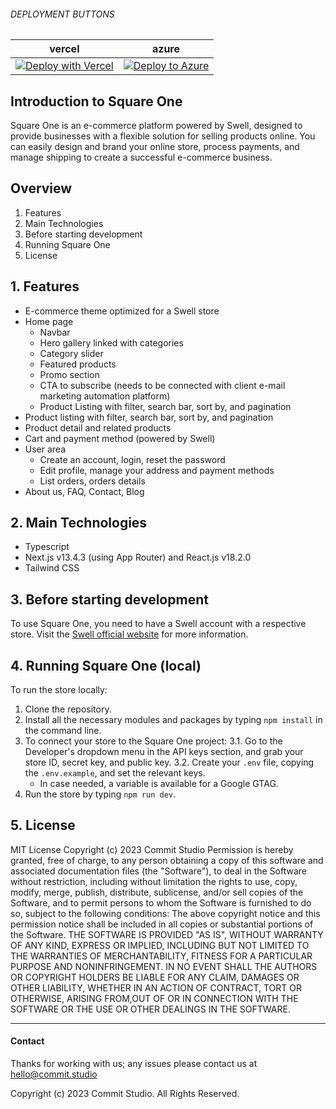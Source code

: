 ###### DEPLOYMENT BUTTONS
| vercel | azure |
|---|---|
| [![Deploy with Vercel](https://vercel.com/button)](https://vercel.com/new/clone?repository-url=https%3A%2F%2Fgithub.com%2FCommitStudio%2Fsquare-one-swell&env=NEXT_PUBLIC_BASE_URL,SWELL_STORE_ID,SWELL_SECRET_KEY,SWELL_PUBLIC_KEY,NEXT_PUBLIC_GTM_ID) | [![Deploy to Azure](https://aka.ms/deploytoazurebutton)](https://portal.azure.com/#create/Microsoft.Template/uri/https%3A%2F%2Fraw.githubusercontent.com%2FAzure%2Fazure-quickstart-templates%2Fmaster%2Fquickstarts%2Fmicrosoft.storage%2Fstorage-account-create%2Fazuredeploy.json) |

## Introduction to Square One

Square One is an e-commerce platform powered by Swell, designed to provide businesses with a flexible solution for selling products online. You can easily design and brand your online store, process payments, and manage shipping to create a successful e-commerce business.

## Overview

1. Features
2. Main Technologies
3. Before starting development
4. Running Square One
5. License

## 1. Features

- E-commerce theme optimized for a Swell store
- Home page
  - Navbar
  - Hero gallery linked with categories
  - Category slider
  - Featured products
  - Promo section
  - CTA to subscribe (needs to be connected with client e-mail marketing automation platform)
  - Product Listing with filter, search bar, sort by, and pagination
- Product listing with filter, search bar, sort by, and pagination
- Product detail and related products
- Cart and payment method (powered by Swell)
- User area
  - Create an account, login, reset the password
  - Edit profile, manage your address and payment methods
  - List orders, orders details
- About us, FAQ, Contact, Blog

## 2. Main Technologies

- Typescript
- Next.js v13.4.3 (using App Router) and React.js v18.2.0
- Tailwind CSS

## 3. Before starting development

To use Square One, you need to have a Swell account with a respective store. Visit the [Swell official website](https://www.swell.is/) for more information.

## 4. Running Square One (local)

To run the store locally:

1. Clone the repository.
2. Install all the necessary modules and packages by typing `npm install` in the command line.
3. To connect your store to the Square One project:
   3.1. Go to the Developer's dropdown menu in the API keys section, and grab your store ID, secret key, and public key.
   3.2. Create your `.env` file, copying the `.env.example`, and set the relevant keys.
   - In case needed, a variable is available for a Google GTAG.
4. Run the store by typing `npm run dev`.

## 5. License

MIT License
Copyright (c) 2023 Commit Studio
Permission is hereby granted, free of charge, to any person obtaining a copy of this software and associated documentation files (the "Software"), to deal in the Software without restriction, including without limitation the rights to use, copy, modify, merge, publish, distribute, sublicense, and/or sell copies of the Software, and to permit persons to whom the Software is furnished to do so, subject to the following conditions:
The above copyright notice and this permission notice shall be included in all copies or substantial portions of the Software.
THE SOFTWARE IS PROVIDED "AS IS", WITHOUT WARRANTY OF ANY KIND, EXPRESS OR IMPLIED, INCLUDING BUT NOT LIMITED TO THE WARRANTIES OF MERCHANTABILITY, FITNESS FOR A PARTICULAR PURPOSE AND NONINFRINGEMENT. IN NO EVENT SHALL THE AUTHORS OR COPYRIGHT HOLDERS BE LIABLE FOR ANY CLAIM, DAMAGES OR OTHER LIABILITY, WHETHER IN AN ACTION OF CONTRACT, TORT OR OTHERWISE, ARISING FROM,OUT OF OR IN CONNECTION WITH THE SOFTWARE OR THE USE OR OTHER DEALINGS IN THE SOFTWARE.

---

#### Contact

Thanks for working with us; any issues please contact us at [hello@commit.studio](mailto:hello@commit.studio)

Copyright (c) 2023 Commit Studio. All Rights Reserved.
